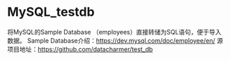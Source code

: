# MySQL_testdb
将MySQL的Sample Database （employees）直接转储为SQL语句，便于导入数据。
Sample Database介绍：https://dev.mysql.com/doc/employee/en/
源项目地址：https://github.com/datacharmer/test_db

